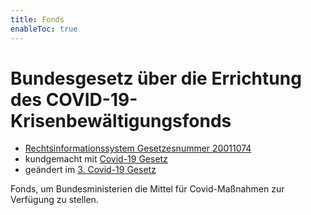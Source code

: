```yaml
---
title: Fonds
enableToc: true
---
```


# Bundesgesetz über die Errichtung des COVID-19-Krisenbewältigungsfonds

* [Rechtsinformationssystem Gesetzesnummer 20011074](https://www.ris.bka.gv.at/GeltendeFassung.wxe?Abfrage=Bundesnormen&Gesetzesnummer=20011074)
* kundgemacht mit [Covid-19 Gesetz](https://www.ris.bka.gv.at/eli/bgbl/I/2020/12)
* geändert im [3. Covid-19 Gesetz](https://www.ris.bka.gv.at/eli/bgbl/I/2020/23)

Fonds, um Bundesministerien die Mittel für Covid-Maßnahmen zur Verfügung zu stellen.
